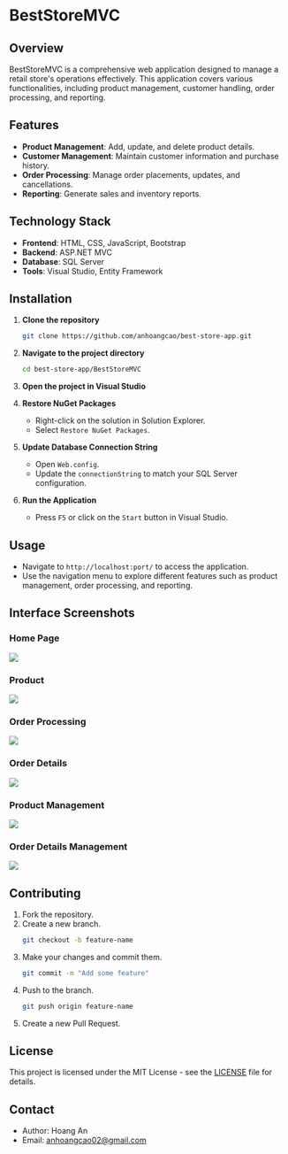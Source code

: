 
# BestStoreMVC

## Overview

BestStoreMVC is a comprehensive web application designed to manage a retail store's operations effectively. This application covers various functionalities, including product management, customer handling, order processing, and reporting.

## Features

- **Product Management**: Add, update, and delete product details.
- **Customer Management**: Maintain customer information and purchase history.
- **Order Processing**: Manage order placements, updates, and cancellations.
- **Reporting**: Generate sales and inventory reports.

## Technology Stack

- **Frontend**: HTML, CSS, JavaScript, Bootstrap
- **Backend**: ASP.NET MVC
- **Database**: SQL Server
- **Tools**: Visual Studio, Entity Framework

## Installation

1. **Clone the repository**
   ```bash
   git clone https://github.com/anhoangcao/best-store-app.git
   ```

2. **Navigate to the project directory**
   ```bash
   cd best-store-app/BestStoreMVC
   ```

3. **Open the project in Visual Studio**

4. **Restore NuGet Packages**
   - Right-click on the solution in Solution Explorer.
   - Select `Restore NuGet Packages`.

5. **Update Database Connection String**
   - Open `Web.config`.
   - Update the `connectionString` to match your SQL Server configuration.

6. **Run the Application**
   - Press `F5` or click on the `Start` button in Visual Studio.

## Usage

- Navigate to `http://localhost:port/` to access the application.
- Use the navigation menu to explore different features such as product management, order processing, and reporting.

## Interface Screenshots

### Home Page
<img src="https://i.imgur.com/hhMSCgZ.jpeg">

### Product
<img src="https://i.imgur.com/V6IlrE9.jpeg">

### Order Processing
<img src="https://i.imgur.com/RqVVfgr.jpeg">

### Order Details
<img src="https://i.imgur.com/qhn3hZC.jpeg">

### Product Management
<img src="https://i.imgur.com/s8fhNCv.jpeg">

### Order Details Management
<img src="https://i.imgur.com/GhM4IOz.jpeg">

## Contributing

1. Fork the repository.
2. Create a new branch.
   ```bash
   git checkout -b feature-name
   ```
3. Make your changes and commit them.
   ```bash
   git commit -m "Add some feature"
   ```
4. Push to the branch.
   ```bash
   git push origin feature-name
   ```
5. Create a new Pull Request.

## License

This project is licensed under the MIT License - see the [LICENSE](LICENSE) file for details.

## Contact

- Author: Hoang An
- Email: anhoangcao02@gmail.com
